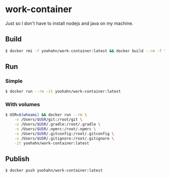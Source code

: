 # work-container

Just so I don't have to install nodejs and java on my machine.

## Build
```bash
$ docker rmi -f yoohahn/work-container:latest && docker build --rm -f "Dockerfile" -t yoohahn/work-container:latest .
```

## Run
### Simple
```bash
$ docker run --rm -it yoohahn/work-container:latest
```

### With volumes
```bash
$ USR=$(whoami) && docker run --rm \
    -v /Users/$USR/git:/root/git \
    -v /Users/$USR/.gradle:/root/.gradle \
    -v /Users/$USR/.npmrc:/root/.npmrc \
    -v /Users/$USR/.gitconfig:/root/.gitconfig \
    -v /Users/$USR/.gitignore:/root/.gitignore \
    -it yoohahn/work-container:latest
```

## Publish
```bash
$ docker push yoohahn/work-container:latest
```
